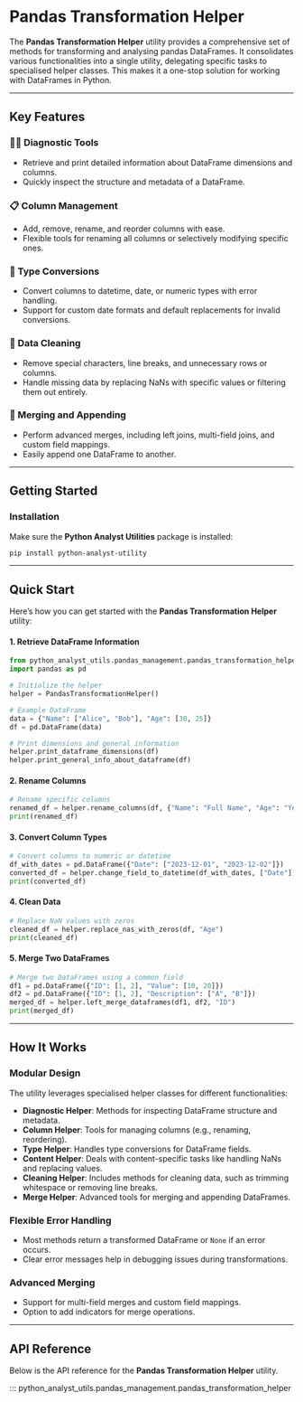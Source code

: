 # Pandas Transformation Helper

The **Pandas Transformation Helper** utility provides a comprehensive set of methods for transforming and analysing pandas DataFrames. It consolidates various functionalities into a single utility, delegating specific tasks to specialised helper classes. This makes it a one-stop solution for working with DataFrames in Python.

---

## Key Features

### 🕵️‍♂️ Diagnostic Tools
- Retrieve and print detailed information about DataFrame dimensions and columns.
- Quickly inspect the structure and metadata of a DataFrame.

### 📋 Column Management
- Add, remove, rename, and reorder columns with ease.
- Flexible tools for renaming all columns or selectively modifying specific ones.

### 📆 Type Conversions
- Convert columns to datetime, date, or numeric types with error handling.
- Support for custom date formats and default replacements for invalid conversions.

### 🧹 Data Cleaning
- Remove special characters, line breaks, and unnecessary rows or columns.
- Handle missing data by replacing NaNs with specific values or filtering them out entirely.

### 🔄 Merging and Appending
- Perform advanced merges, including left joins, multi-field joins, and custom field mappings.
- Easily append one DataFrame to another.

---

## Getting Started

### Installation

Make sure the **Python Analyst Utilities** package is installed:

```bash
pip install python-analyst-utility
```

---

## Quick Start

Here’s how you can get started with the **Pandas Transformation Helper** utility:

#### 1. Retrieve DataFrame Information

```python
from python_analyst_utils.pandas_management.pandas_transformation_helper import PandasTransformationHelper
import pandas as pd

# Initialize the helper
helper = PandasTransformationHelper()

# Example DataFrame
data = {"Name": ["Alice", "Bob"], "Age": [30, 25]}
df = pd.DataFrame(data)

# Print dimensions and general information
helper.print_dataframe_dimensions(df)
helper.print_general_info_about_dataframe(df)
```

#### 2. Rename Columns

```python
# Rename specific columns
renamed_df = helper.rename_columns(df, {"Name": "Full Name", "Age": "Years"})
print(renamed_df)
```

#### 3. Convert Column Types

```python
# Convert columns to numeric or datetime
df_with_dates = pd.DataFrame({"Date": ["2023-12-01", "2023-12-02"]})
converted_df = helper.change_field_to_datetime(df_with_dates, ["Date"])
print(converted_df)
```

#### 4. Clean Data

```python
# Replace NaN values with zeros
cleaned_df = helper.replace_nas_with_zeros(df, "Age")
print(cleaned_df)
```

#### 5. Merge Two DataFrames

```python
# Merge two DataFrames using a common field
df1 = pd.DataFrame({"ID": [1, 2], "Value": [10, 20]})
df2 = pd.DataFrame({"ID": [1, 2], "Description": ["A", "B"]})
merged_df = helper.left_merge_dataframes(df1, df2, "ID")
print(merged_df)
```

---

## How It Works

### Modular Design
The utility leverages specialised helper classes for different functionalities:
- **Diagnostic Helper**: Methods for inspecting DataFrame structure and metadata.
- **Column Helper**: Tools for managing columns (e.g., renaming, reordering).
- **Type Helper**: Handles type conversions for DataFrame fields.
- **Content Helper**: Deals with content-specific tasks like handling NaNs and replacing values.
- **Cleaning Helper**: Includes methods for cleaning data, such as trimming whitespace or removing line breaks.
- **Merge Helper**: Advanced tools for merging and appending DataFrames.

### Flexible Error Handling
- Most methods return a transformed DataFrame or `None` if an error occurs.
- Clear error messages help in debugging issues during transformations.

### Advanced Merging
- Support for multi-field merges and custom field mappings.
- Option to add indicators for merge operations.

---

## API Reference

Below is the API reference for the **Pandas Transformation Helper** utility.

::: python_analyst_utils.pandas_management.pandas_transformation_helper
